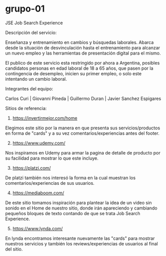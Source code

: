 # grupo-01

JSE
Job Search Experience

Descripción del servicio:

Enseñanza y entrenamiento en cambios y búsquedas laborales. Abarca desde la situación de desvinculación hasta el entrenamiento para alcanzar un nuevo empleo y las herramientas de presentación digital para el mismo.

El publico de este servicio esta restringido por ahora a Argentina, posibles candidatos personas en edad laboral de 18 a 65 años, que pasen por la contingencia de desempleo, inicien su primer empleo, o solo este intentando un cambio laboral.

Integrantes del equipo:

Carlos Curi | Giovanni Pineda | Guillermo Duran | Javier Sanchez Espigares

Sitios de referencia:

1. https://invertirmejor.com/home

Elegimos este sitio por la manera en que presenta sus servicios/productos en forma de "cards" y a su vez comentarios/experiencias antes del footer.

2. https://www.udemy.com/

Nos inspiramos en Udemy para armar la pagina de detalle de producto por su facilidad para mostrar lo que este incluye.

3. https://platzi.com/

De platzi también nos interesó la forma en la cual muestran los comentarios/experiencias de sus usuarios.

4. https://mediaboom.com/

De este sitio tomamos inspiración para plantear la idea de un video sin sonido en el Home de nuestro sitio, donde irán apareciendo y cambiando pequeños bloques de texto contando de que se trata Job Search Experience.

5. https://www.lynda.com/

En lynda encontramos interesante nuevamente las "cards" para mostrar nuestros servicios y también los reviews/experiencias de usuarios al final del sitio.
